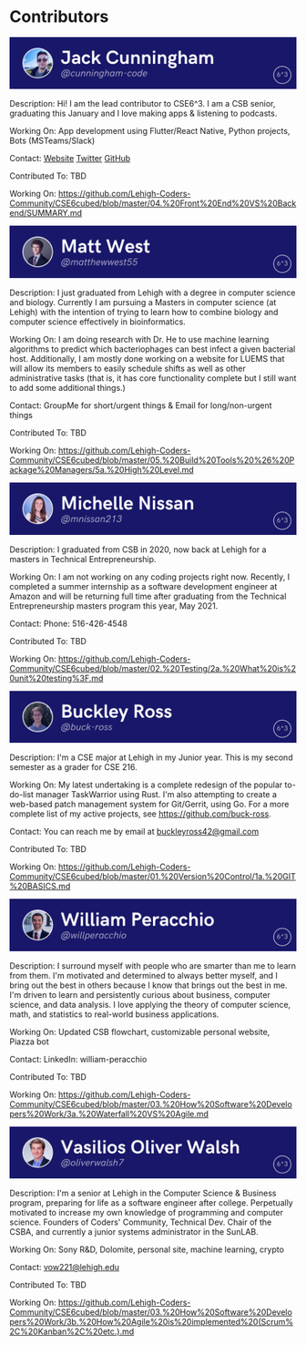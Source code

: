 # Contributors

![John Cunningham](https://raw.githubusercontent.com/Lehigh-Coders-Community/CSE6cubed/master/FILES/profilephotos/1.png)

Description: Hi! I am the lead contributor to CSE6^3. I am a CSB senior, graduating this January and I love making apps & listening to podcasts.

Working On: App development using Flutter/React Native, Python projects, Bots (MSTeams/Slack)

Contact: [Website](www.johncunnigham.co) [Twitter](https://twitter.com/cunningham_code) [GitHub](https://github.com/cunningham-code)

Contributed To: TBD

Working On: https://github.com/Lehigh-Coders-Community/CSE6cubed/blob/master/04.%20Front%20End%20VS%20Backend/SUMMARY.md

![Matt West](https://raw.githubusercontent.com/Lehigh-Coders-Community/CSE6cubed/master/FILES/profilephotos/4.png)

Description: I just graduated from Lehigh with a degree in computer science and biology. Currently I am pursuing a Masters in computer science (at Lehigh) with the intention of trying to learn how to combine biology and computer science effectively in bioinformatics.

Working On: I am doing research with Dr. He to use machine learning algorithms to predict which bacteriophages can best infect a given bacterial host. Additionally, I am mostly done working on a website for LUEMS that will allow its members to easily schedule shifts as well as other administrative tasks (that is, it has core functionality complete but I still want to add some additional things.)

Contact: GroupMe for short/urgent things & Email for long/non-urgent things

Contributed To: TBD

Working On: https://github.com/Lehigh-Coders-Community/CSE6cubed/blob/master/05.%20Build%20Tools%20%26%20Package%20Managers/5a.%20High%20Level.md

![Michelle Nissan](https://raw.githubusercontent.com/Lehigh-Coders-Community/CSE6cubed/master/FILES/profilephotos/3.png)

Description: I graduated from CSB in 2020, now back at Lehigh for a masters in Technical Entrepreneurship.

Working On: I am not working on any coding projects right now. Recently, I completed a summer internship as a software development engineer at Amazon and will be returning full time after graduating from the Technical Entrepreneurship masters program this year, May 2021.

Contact: Phone: 516-426-4548

Contributed To: TBD

Working On: https://github.com/Lehigh-Coders-Community/CSE6cubed/blob/master/02.%20Testing/2a.%20What%20is%20unit%20testing%3F.md

![Buckley Ross](https://raw.githubusercontent.com/Lehigh-Coders-Community/CSE6cubed/master/FILES/profilephotos/2.png)

Description: I'm a CSE major at Lehigh in my Junior year. This is my second semester as a grader for CSE 216.

Working On: My latest undertaking is a complete redesign of the popular to-do-list manager TaskWarrior using Rust. I'm also attempting to create a web-based patch management system for Git/Gerrit, using Go. For a more complete list of my active projects, see https://github.com/buck-ross.

Contact: You can reach me by email at buckleyross42@gmail.com

Contributed To: TBD

Working On: https://github.com/Lehigh-Coders-Community/CSE6cubed/blob/master/01.%20Version%20Control/1a.%20GIT%20BASICS.md

![William Peracchio](https://raw.githubusercontent.com/Lehigh-Coders-Community/CSE6cubed/master/FILES/profilephotos/5.png)

Description: I surround myself with people who are smarter than me to learn from them. I'm motivated and determined to always better myself, and I bring out the best in others because I know that brings out the best in me. I'm driven to learn and persistently curious about business, computer science, and data analysis. I love applying the theory of computer science, math, and statistics to real-world business applications.

Working On: Updated CSB flowchart, customizable personal website, Piazza bot

Contact: LinkedIn: william-peracchio

Contributed To: TBD

Working On: https://github.com/Lehigh-Coders-Community/CSE6cubed/blob/master/03.%20How%20Software%20Developers%20Work/3a.%20Waterfall%20VS%20Agile.md

![Vasilios Oliver Walsh](https://raw.githubusercontent.com/Lehigh-Coders-Community/CSE6cubed/master/FILES/profilephotos/6.png)

Description: I'm a senior at Lehigh in the Computer Science & Business program, preparing for life as a software engineer after college. Perpetually motivated to increase my own knowledge of programming and computer science. Founders of Coders' Community, Technical Dev. Chair of the CSBA, and currently a junior systems administrator in the SunLAB.

Working On: Sony R&D, Dolomite, personal site, machine learning, crypto

Contact: vow221@lehigh.edu

Contributed To: TBD

Working On: https://github.com/Lehigh-Coders-Community/CSE6cubed/blob/master/03.%20How%20Software%20Developers%20Work/3b.%20How%20Agile%20is%20implemented%20(Scrum%2C%20Kanban%2C%20etc.).md
